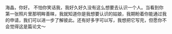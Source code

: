 海晶，你好。
不怕你笑话我，我好久好久没有这么想要去认识一个人。当看到你第一张照片里那明眸善睐，我就知道你是我想要认识的姑娘，我期盼着你能通过我的申请，我们可以进一步了解彼此。还有好多字可以写，我想把它写完，但愿你不会觉得这是篇论文～